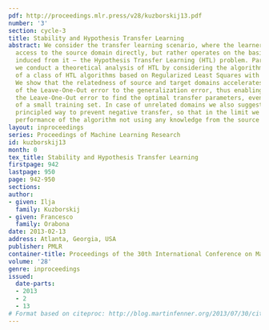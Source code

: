 ```yaml
---
pdf: http://proceedings.mlr.press/v28/kuzborskij13.pdf
number: '3'
section: cycle-3
title: Stability and Hypothesis Transfer Learning
abstract: We consider the transfer learning scenario, where the learner does not have
  access to the source domain directly, but rather operates on the basis of hypotheses
  induced from it – the Hypothesis Transfer Learning (HTL) problem. Particularly,
  we conduct a theoretical analysis of HTL by considering the algorithmic stability
  of a class of HTL algorithms based on Regularized Least Squares with biased regularization.
  We show that the relatedness of source and target domains accelerates the convergence
  of the Leave-One-Out error to the generalization error, thus enabling the use of
  the Leave-One-Out error to find the optimal transfer parameters, even in the presence
  of a small training set. In case of unrelated domains we also suggest a theoretically
  principled way to prevent negative transfer, so that in the limit we recover the
  performance of the algorithm not using any knowledge from the source domain.
layout: inproceedings
series: Proceedings of Machine Learning Research
id: kuzborskij13
month: 0
tex_title: Stability and Hypothesis Transfer Learning
firstpage: 942
lastpage: 950
page: 942-950
sections: 
author:
- given: Ilja
  family: Kuzborskij
- given: Francesco
  family: Orabona
date: 2013-02-13
address: Atlanta, Georgia, USA
publisher: PMLR
container-title: Proceedings of the 30th International Conference on Machine Learning
volume: '28'
genre: inproceedings
issued:
  date-parts:
  - 2013
  - 2
  - 13
# Format based on citeproc: http://blog.martinfenner.org/2013/07/30/citeproc-yaml-for-bibliographies/
---
```

